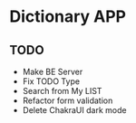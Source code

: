 # Dictionary APP

## TODO

- Make BE Server
- Fix TODO Type
- Search from My LIST
- Refactor form validation
- Delete ChakraUI dark mode
